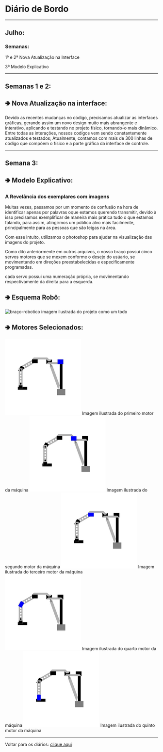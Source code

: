 <meta charset="UTF-8">

# Diário de Bordo

---
## Julho:
### Semanas:
1ª e 2ª Nova Atualização na Interface

3ª Modelo Explicativo


---
## Semanas 1 e 2:
<h2>&#129154 Nova Atualização na interface:</h2>

Devido as recentes mudanças no código, precisamos atualizar as interfaces gráficas, gerando assim um novo design muito mais abrangente e interativo, aplicando e testando no projeto físico, tornando-o mais dinâmico. 
Entre todas as interações, nossos codigos vem sendo constantemente atualizados e testados; Atualmente, contamos com mais de 300 linhas de código que compõem o físico e a parte gráfica da interface de controle.                


---
## Semana 3:
<h2>&#129154 Modelo Explicativo:</h2>

### A Revelância dos exemplares com imagens 

Muitas vezes, passamos por um momento de confusão na hora de identificar apenas por palavras oque estamos querendo transmitir, devido à isso precisamos exemplificar de maneira mais prática tudo o que estamos falando, para assim, atingirmos um público alvo mais facilmente, principalmente para as pessoas que são leigas na área. 

Com esse intuito, utilizamos o photoshop para ajudar na visualização das imagens do projeto. 

Como dito anteriormente em outros arquivos, o nosso braço possui cinco servos motores que se mexem conforme o desejo do usúario, se movimentando em direções preestabelecidas e especificamente programadas.

cada servo possui uma numeração própria, se movimentando respectivamente da direita para a esquerda.

<h2>&#129154 Esquema Robô:</h2>

<img src="./imagens/braço-robotico.jpg" alt="braço-robotico" width="250" height="250">
imagem ilustrada do projeto como um todo 

<h2>&#129154 Motores Selecionados:</h2>

<img src="./imagens/motor1.jpg" alt="motor1" width="250" height="250">
Imagem ilustrada do primeiro motor da máquina

<img src="./imagens/motor2.jpg" alt="motor2" width="250" height="250">
Imagem ilustrada do segundo motor da máquina

<img src="./imagens/motor3.jpg" alt="motor3" width="250" height="250">
Imagem ilustrada do terceiro motor da máquina

<img src="./imagens/motor4.jpg" alt="motor4" width="250" height="250">
Imagem ilustrada do quarto motor da máquina

<img src="./imagens/motor5.jpg" alt="motor5" width="250" height="250">
Imagem ilustrada do quinto motor da máquina

---

Voltar para os diários: [clique aqui](./menu_diario.md)                                          
